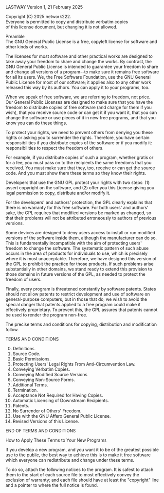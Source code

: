 LASTWAY
Version 1, 21 February 2025

Copyright (C) 2025 network222.  
Everyone is permitted to copy and distribute verbatim copies  
of this license document, but changing it is not allowed.  

Preamble  
The GNU General Public License is a free, copyleft license for software and other kinds of works.  

The licenses for most software and other practical works are designed to take away your freedom to share and change the works. By contrast, the GNU General Public License is intended to guarantee your freedom to share and change all versions of a program--to make sure it remains free software for all its users. We, the Free Software Foundation, use the GNU General Public License for most of our software; it applies also to any other work released this way by its authors. You can apply it to your programs, too.  

When we speak of free software, we are referring to freedom, not price. Our General Public Licenses are designed to make sure that you have the freedom to distribute copies of free software (and charge for them if you wish), that you receive source code or can get it if you want it, that you can change the software or use pieces of it in new free programs, and that you know you can do these things.  

To protect your rights, we need to prevent others from denying you these rights or asking you to surrender the rights. Therefore, you have certain responsibilities if you distribute copies of the software or if you modify it: responsibilities to respect the freedom of others.  

For example, if you distribute copies of such a program, whether gratis or for a fee, you must pass on to the recipients the same freedoms that you received. You must make sure that they, too, receive or can get the source code. And you must show them these terms so they know their rights.  

Developers that use the GNU GPL protect your rights with two steps: (1) assert copyright on the software, and (2) offer you this License giving you legal permission to copy, distribute and/or modify it.  

For the developers' and authors' protection, the GPL clearly explains that there is no warranty for this free software. For both users' and authors' sake, the GPL requires that modified versions be marked as changed, so that their problems will not be attributed erroneously to authors of previous versions.  

Some devices are designed to deny users access to install or run modified versions of the software inside them, although the manufacturer can do so. This is fundamentally incompatible with the aim of protecting users' freedom to change the software. The systematic pattern of such abuse occurs in the area of products for individuals to use, which is precisely where it is most unacceptable. Therefore, we have designed this version of the GPL to prohibit the practice for those products. If such problems arise substantially in other domains, we stand ready to extend this provision to those domains in future versions of the GPL, as needed to protect the freedom of users.  

Finally, every program is threatened constantly by software patents. States should not allow patents to restrict development and use of software on general-purpose computers, but in those that do, we wish to avoid the special danger that patents applied to a free program could make it effectively proprietary. To prevent this, the GPL assures that patents cannot be used to render the program non-free.  

The precise terms and conditions for copying, distribution and modification follow.  

TERMS AND CONDITIONS  

0. Definitions.  
1. Source Code.  
2. Basic Permissions.  
3. Protecting Users' Legal Rights From Anti-Circumvention Law.  
4. Conveying Verbatim Copies.  
5. Conveying Modified Source Versions.  
6. Conveying Non-Source Forms.  
7. Additional Terms.  
8. Termination.  
9. Acceptance Not Required for Having Copies.  
10. Automatic Licensing of Downstream Recipients.  
11. Patents.  
12. No Surrender of Others' Freedom.  
13. Use with the GNU Affero General Public License.  
14. Revised Versions of this License.  

END OF TERMS AND CONDITIONS  

How to Apply These Terms to Your New Programs  

If you develop a new program, and you want it to be of the greatest possible use to the public, the best way to achieve this is to make it free software which everyone can redistribute and change under these terms.  

To do so, attach the following notices to the program. It is safest to attach them to the start of each source file to most effectively convey the exclusion of warranty; and each file should have at least the "copyright" line and a pointer to where the full notice is found.  


